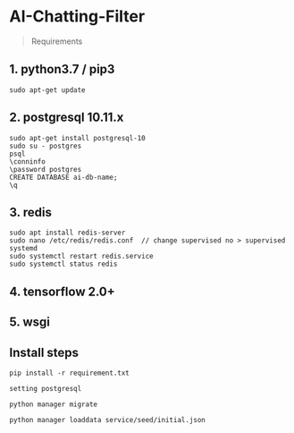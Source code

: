 # AI-Chatting-Filter

> Requirements

## 1. python3.7 / pip3
```shell
sudo apt-get update
```

## 2. postgresql 10.11.x
```shell
sudo apt-get install postgresql-10
sudo su - postgres
psql
\conninfo
\password postgres
CREATE DATABASE ai-db-name;
\q
```

## 3. redis
```shell
sudo apt install redis-server
sudo nano /etc/redis/redis.conf  // change supervised no > supervised systemd
sudo systemctl restart redis.service
sudo systemctl status redis
```

## 4. tensorflow 2.0+

## 5. wsgi

## Install steps

```shell
pip install -r requirement.txt

setting postgresql

python manager migrate

python manager loaddata service/seed/initial.json
```
